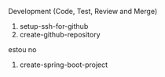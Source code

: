 Development (Code, Test, Review and Merge)

1. setup-ssh-for-github
1. create-github-repository

estou no
1. create-spring-boot-project

